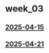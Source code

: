 # week_03 <!-- markmap: foldAll -->
## [2025-04-15](2025-04-15/2025-04-15.html)
## [2025-04-21](2025-04-21/2025-04-21.html)
